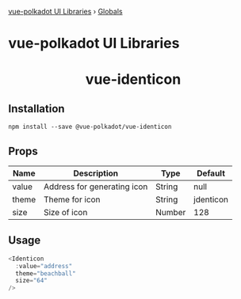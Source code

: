 [vue-polkadot UI Libraries](README.md) › [Globals](globals.md)

# vue-polkadot UI Libraries

<h1 align="center">vue-identicon</h1>

<!-- <h5 align="center">Identicon</h5> -->

## Installation
`npm install --save @vue-polkadot/vue-identicon`

## Props

| Name  | Description                 | Type   | Default   |
|-------|-----------------------------|--------|-----------|
| value | Address for generating icon | String | null      |
| theme | Theme for icon              | String | jdenticon |
| size  | Size of icon                | Number | 128       |

## Usage

```js
<Identicon
  :value="address"
  theme="beachball"
  size="64"
/>
```
